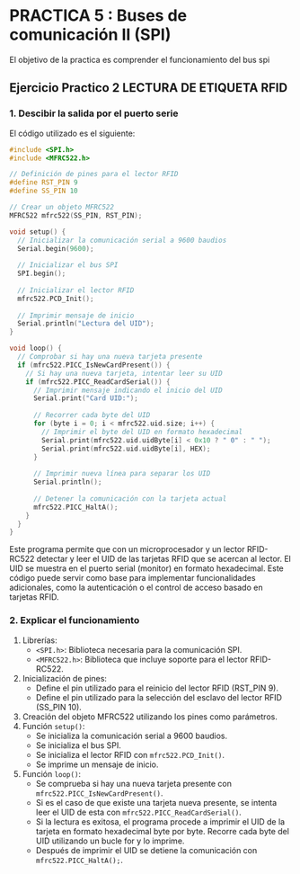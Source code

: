 # PRACTICA 5 :  Buses de comunicación II (SPI)  

El objetivo de la practica es comprender el funcionamiento del bus spi 

## Ejercicio Practico 2 LECTURA DE ETIQUETA RFID 

### 1. Descibir la salida por el puerto serie 
El código utilizado es el siguiente:

```c
#include <SPI.h>
#include <MFRC522.h>

// Definición de pines para el lector RFID
#define RST_PIN 9
#define SS_PIN 10

// Crear un objeto MFRC522
MFRC522 mfrc522(SS_PIN, RST_PIN);

void setup() {
  // Inicializar la comunicación serial a 9600 baudios
  Serial.begin(9600);
  
  // Inicializar el bus SPI
  SPI.begin();
  
  // Inicializar el lector RFID
  mfrc522.PCD_Init();
  
  // Imprimir mensaje de inicio
  Serial.println("Lectura del UID");
}

void loop() {
  // Comprobar si hay una nueva tarjeta presente
  if (mfrc522.PICC_IsNewCardPresent()) {
    // Si hay una nueva tarjeta, intentar leer su UID
    if (mfrc522.PICC_ReadCardSerial()) {
      // Imprimir mensaje indicando el inicio del UID
      Serial.print("Card UID:");
      
      // Recorrer cada byte del UID
      for (byte i = 0; i < mfrc522.uid.size; i++) {
        // Imprimir el byte del UID en formato hexadecimal
        Serial.print(mfrc522.uid.uidByte[i] < 0x10 ? " 0" : " ");
        Serial.print(mfrc522.uid.uidByte[i], HEX);
      }
      
      // Imprimir nueva línea para separar los UID
      Serial.println();
      
      // Detener la comunicación con la tarjeta actual
      mfrc522.PICC_HaltA();
    }
  }
}
```

Este programa permite que con un microprocesador y un lector RFID-RC522 detectar y leer el UID de las tarjetas RFID que se acercan al lector. 
El UID se muestra en el puerto serial (monitor) en formato hexadecimal.
Este código puede servir como base para implementar funcionalidades adicionales, como la autenticación o el control de acceso basado en tarjetas RFID.

### 2. Explicar el funcionamiento 

1. Librerías:
   - `<SPI.h>`: Biblioteca necesaria para la comunicación SPI.
   - `<MFRC522.h>`: Biblioteca que incluye soporte para el lector RFID-RC522.
2. Inicialización de pines:
   - Define el pin utilizado para el reinicio del lector RFID (RST_PIN 9).
   - Define el pin utilizado para la selección del esclavo del lector RFID (SS_PIN 10).
3. Creación del objeto MFRC522 utilizando los pines como parámetros.
4. Función `setup()`:
   - Se inicializa la comunicación serial a 9600 baudios.
   - Se inicializa el bus SPI.
   - Se inicializa el lector RFID con `mfrc522.PCD_Init()`.
   - Se imprime un mensaje de inicio.
5. Función `loop()`:
   - Se comprueba si hay una nueva tarjeta presente con `mfrc522.PICC_IsNewCardPresent()`.
   - Si es el caso de que existe una tarjeta nueva presente, se intenta leer el UID de esta con `mfrc522.PICC_ReadCardSerial()`.
   - Si la lectura es exitosa, el programa procede a imprimir el UID de la tarjeta en formato hexadecimal byte por byte. Recorre cada byte del UID utilizando un bucle for y lo imprime.
   - Después de imprimir el UID se detiene la comunicación con `mfrc522.PICC_HaltA();`.




 
 


